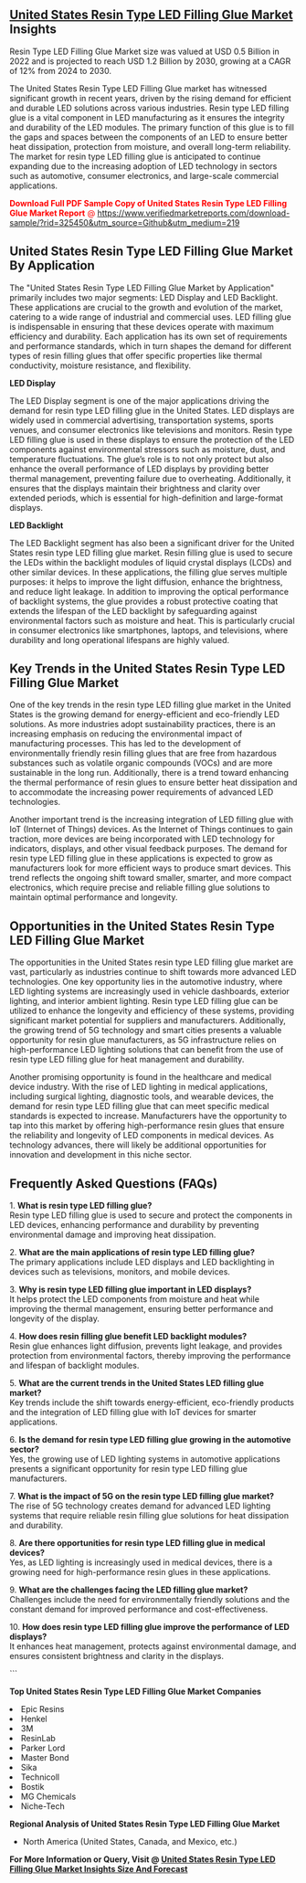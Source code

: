 <h2><a href="https://www.verifiedmarketreports.com/download-sample/?rid=325450&amp;utm_source=Github&amp;utm_medium=219" target="_blank">United States Resin Type LED Filling Glue Market</a> Insights</h2><p>Resin Type LED Filling Glue Market size was valued at USD 0.5 Billion in 2022 and is projected to reach USD 1.2 Billion by 2030, growing at a CAGR of 12% from 2024 to 2030.</p><p> <p>The United States Resin Type LED Filling Glue market has witnessed significant growth in recent years, driven by the rising demand for efficient and durable LED solutions across various industries. Resin type LED filling glue is a vital component in LED manufacturing as it ensures the integrity and durability of the LED modules. The primary function of this glue is to fill the gaps and spaces between the components of an LED to ensure better heat dissipation, protection from moisture, and overall long-term reliability. The market for resin type LED filling glue is anticipated to continue expanding due to the increasing adoption of LED technology in sectors such as automotive, consumer electronics, and large-scale commercial applications.</p> <p><p><span class=""><span style="color: #ff0000;"><strong>Download Full PDF Sample Copy of United States Resin Type LED Filling Glue Market Report</strong> @ </span><a href="https://www.verifiedmarketreports.com/download-sample/?rid=325450&amp;utm_source=Github&amp;utm_medium=219" target="_blank">https://www.verifiedmarketreports.com/download-sample/?rid=325450&amp;utm_source=Github&amp;utm_medium=219</a></span></p></p> <h2>United States Resin Type LED Filling Glue Market By Application</h2> <p>The "United States Resin Type LED Filling Glue Market by Application" primarily includes two major segments: LED Display and LED Backlight. These applications are crucial to the growth and evolution of the market, catering to a wide range of industrial and commercial uses. LED filling glue is indispensable in ensuring that these devices operate with maximum efficiency and durability. Each application has its own set of requirements and performance standards, which in turn shapes the demand for different types of resin filling glues that offer specific properties like thermal conductivity, moisture resistance, and flexibility.</p> <p><strong>LED Display</strong></p> <p>The LED Display segment is one of the major applications driving the demand for resin type LED filling glue in the United States. LED displays are widely used in commercial advertising, transportation systems, sports venues, and consumer electronics like televisions and monitors. Resin type LED filling glue is used in these displays to ensure the protection of the LED components against environmental stressors such as moisture, dust, and temperature fluctuations. The glue’s role is to not only protect but also enhance the overall performance of LED displays by providing better thermal management, preventing failure due to overheating. Additionally, it ensures that the displays maintain their brightness and clarity over extended periods, which is essential for high-definition and large-format displays.</p> <p><strong>LED Backlight</strong></p> <p>The LED Backlight segment has also been a significant driver for the United States resin type LED filling glue market. Resin filling glue is used to secure the LEDs within the backlight modules of liquid crystal displays (LCDs) and other similar devices. In these applications, the filling glue serves multiple purposes: it helps to improve the light diffusion, enhance the brightness, and reduce light leakage. In addition to improving the optical performance of backlight systems, the glue provides a robust protective coating that extends the lifespan of the LED backlight by safeguarding against environmental factors such as moisture and heat. This is particularly crucial in consumer electronics like smartphones, laptops, and televisions, where durability and long operational lifespans are highly valued.</p> <h2>Key Trends in the United States Resin Type LED Filling Glue Market</h2> <p>One of the key trends in the resin type LED filling glue market in the United States is the growing demand for energy-efficient and eco-friendly LED solutions. As more industries adopt sustainability practices, there is an increasing emphasis on reducing the environmental impact of manufacturing processes. This has led to the development of environmentally friendly resin filling glues that are free from hazardous substances such as volatile organic compounds (VOCs) and are more sustainable in the long run. Additionally, there is a trend toward enhancing the thermal performance of resin glues to ensure better heat dissipation and to accommodate the increasing power requirements of advanced LED technologies.</p> <p>Another important trend is the increasing integration of LED filling glue with IoT (Internet of Things) devices. As the Internet of Things continues to gain traction, more devices are being incorporated with LED technology for indicators, displays, and other visual feedback purposes. The demand for resin type LED filling glue in these applications is expected to grow as manufacturers look for more efficient ways to produce smart devices. This trend reflects the ongoing shift toward smaller, smarter, and more compact electronics, which require precise and reliable filling glue solutions to maintain optimal performance and longevity.</p> <h2>Opportunities in the United States Resin Type LED Filling Glue Market</h2> <p>The opportunities in the United States resin type LED filling glue market are vast, particularly as industries continue to shift towards more advanced LED technologies. One key opportunity lies in the automotive industry, where LED lighting systems are increasingly used in vehicle dashboards, exterior lighting, and interior ambient lighting. Resin type LED filling glue can be utilized to enhance the longevity and efficiency of these systems, providing significant market potential for suppliers and manufacturers. Additionally, the growing trend of 5G technology and smart cities presents a valuable opportunity for resin glue manufacturers, as 5G infrastructure relies on high-performance LED lighting solutions that can benefit from the use of resin type LED filling glue for heat management and durability.</p> <p>Another promising opportunity is found in the healthcare and medical device industry. With the rise of LED lighting in medical applications, including surgical lighting, diagnostic tools, and wearable devices, the demand for resin type LED filling glue that can meet specific medical standards is expected to increase. Manufacturers have the opportunity to tap into this market by offering high-performance resin glues that ensure the reliability and longevity of LED components in medical devices. As technology advances, there will likely be additional opportunities for innovation and development in this niche sector.</p> <h2>Frequently Asked Questions (FAQs)</h2> <p>1. <strong>What is resin type LED filling glue?</strong><br>Resin type LED filling glue is used to secure and protect the components in LED devices, enhancing performance and durability by preventing environmental damage and improving heat dissipation.</p> <p>2. <strong>What are the main applications of resin type LED filling glue?</strong><br>The primary applications include LED displays and LED backlighting in devices such as televisions, monitors, and mobile devices.</p> <p>3. <strong>Why is resin type LED filling glue important in LED displays?</strong><br>It helps protect the LED components from moisture and heat while improving the thermal management, ensuring better performance and longevity of the display.</p> <p>4. <strong>How does resin filling glue benefit LED backlight modules?</strong><br>Resin glue enhances light diffusion, prevents light leakage, and provides protection from environmental factors, thereby improving the performance and lifespan of backlight modules.</p> <p>5. <strong>What are the current trends in the United States LED filling glue market?</strong><br>Key trends include the shift towards energy-efficient, eco-friendly products and the integration of LED filling glue with IoT devices for smarter applications.</p> <p>6. <strong>Is the demand for resin type LED filling glue growing in the automotive sector?</strong><br>Yes, the growing use of LED lighting systems in automotive applications presents a significant opportunity for resin type LED filling glue manufacturers.</p> <p>7. <strong>What is the impact of 5G on the resin type LED filling glue market?</strong><br>The rise of 5G technology creates demand for advanced LED lighting systems that require reliable resin filling glue solutions for heat dissipation and durability.</p> <p>8. <strong>Are there opportunities for resin type LED filling glue in medical devices?</strong><br>Yes, as LED lighting is increasingly used in medical devices, there is a growing need for high-performance resin glues in these applications.</p> <p>9. <strong>What are the challenges facing the LED filling glue market?</strong><br>Challenges include the need for environmentally friendly solutions and the constant demand for improved performance and cost-effectiveness.</p> <p>10. <strong>How does resin type LED filling glue improve the performance of LED displays?</strong><br>It enhances heat management, protects against environmental damage, and ensures consistent brightness and clarity in the displays.</p> ```</p><p><strong>Top United States Resin Type LED Filling Glue Market Companies</strong></p><div data-test-id=""><p><li>Epic Resins</li><li> Henkel</li><li> 3M</li><li> ResinLab</li><li> Parker Lord</li><li> Master Bond</li><li> Sika</li><li> Technicoll</li><li> Bostik</li><li> MG Chemicals</li><li> Niche-Tech</li></p><div><strong>Regional Analysis of&nbsp;United States Resin Type LED Filling Glue Market</strong></div><ul><li dir="ltr"><p dir="ltr">North America&nbsp;(United States, Canada, and Mexico, etc.)</p></li></ul><p><strong>For More Information or Query, Visit @&nbsp;</strong><strong><a href="https://www.verifiedmarketreports.com/product/resin-type-led-filling-glue-market/?utm_source=Github&amp;utm_medium=219" target="_blank">United States Resin Type LED Filling Glue Market Insights Size And Forecast</a></strong></p></div>
